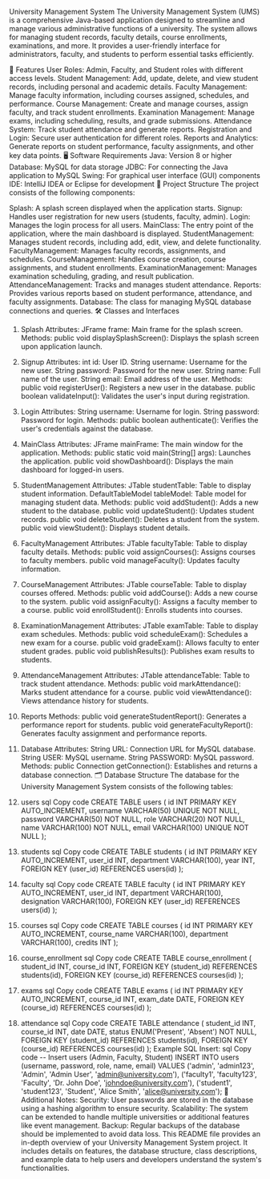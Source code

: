 University Management System
The University Management System (UMS) is a comprehensive Java-based application designed to streamline and manage various administrative functions of a university. The system allows for managing student records, faculty details, course enrollments, examinations, and more. It provides a user-friendly interface for administrators, faculty, and students to perform essential tasks efficiently.

🎯 Features
User Roles: Admin, Faculty, and Student roles with different access levels.
Student Management: Add, update, delete, and view student records, including personal and academic details.
Faculty Management: Manage faculty information, including courses assigned, schedules, and performance.
Course Management: Create and manage courses, assign faculty, and track student enrollments.
Examination Management: Manage exams, including scheduling, results, and grade submissions.
Attendance System: Track student attendance and generate reports.
Registration and Login: Secure user authentication for different roles.
Reports and Analytics: Generate reports on student performance, faculty assignments, and other key data points.
🖥️ Software Requirements
Java: Version 8 or higher
Database: MySQL for data storage
JDBC: For connecting the Java application to MySQL
Swing: For graphical user interface (GUI) components
IDE: IntelliJ IDEA or Eclipse for development
📂 Project Structure
The project consists of the following components:

Splash: A splash screen displayed when the application starts.
Signup: Handles user registration for new users (students, faculty, admin).
Login: Manages the login process for all users.
MainClass: The entry point of the application, where the main dashboard is displayed.
StudentManagement: Manages student records, including add, edit, view, and delete functionality.
FacultyManagement: Manages faculty records, assignments, and schedules.
CourseManagement: Handles course creation, course assignments, and student enrollments.
ExaminationManagement: Manages examination scheduling, grading, and result publication.
AttendanceManagement: Tracks and manages student attendance.
Reports: Provides various reports based on student performance, attendance, and faculty assignments.
Database: The class for managing MySQL database connections and queries.
🛠️ Classes and Interfaces
1. Splash
Attributes:
JFrame frame: Main frame for the splash screen.
Methods:
public void displaySplashScreen(): Displays the splash screen upon application launch.
2. Signup
Attributes:
int id: User ID.
String username: Username for the new user.
String password: Password for the new user.
String name: Full name of the user.
String email: Email address of the user.
Methods:
public void registerUser(): Registers a new user in the database.
public boolean validateInput(): Validates the user's input during registration.
3. Login
Attributes:
String username: Username for login.
String password: Password for login.
Methods:
public boolean authenticate(): Verifies the user's credentials against the database.
4. MainClass
Attributes:
JFrame mainFrame: The main window for the application.
Methods:
public static void main(String[] args): Launches the application.
public void showDashboard(): Displays the main dashboard for logged-in users.
5. StudentManagement
Attributes:
JTable studentTable: Table to display student information.
DefaultTableModel tableModel: Table model for managing student data.
Methods:
public void addStudent(): Adds a new student to the database.
public void updateStudent(): Updates student records.
public void deleteStudent(): Deletes a student from the system.
public void viewStudent(): Displays student details.
6. FacultyManagement
Attributes:
JTable facultyTable: Table to display faculty details.
Methods:
public void assignCourses(): Assigns courses to faculty members.
public void manageFaculty(): Updates faculty information.
7. CourseManagement
Attributes:
JTable courseTable: Table to display courses offered.
Methods:
public void addCourse(): Adds a new course to the system.
public void assignFaculty(): Assigns a faculty member to a course.
public void enrollStudent(): Enrolls students into courses.
8. ExaminationManagement
Attributes:
JTable examTable: Table to display exam schedules.
Methods:
public void scheduleExam(): Schedules a new exam for a course.
public void gradeExam(): Allows faculty to enter student grades.
public void publishResults(): Publishes exam results to students.
9. AttendanceManagement
Attributes:
JTable attendanceTable: Table to track student attendance.
Methods:
public void markAttendance(): Marks student attendance for a course.
public void viewAttendance(): Views attendance history for students.
10. Reports
Methods:
public void generateStudentReport(): Generates a performance report for students.
public void generateFacultyReport(): Generates faculty assignment and performance reports.
11. Database
Attributes:
String URL: Connection URL for MySQL database.
String USER: MySQL username.
String PASSWORD: MySQL password.
Methods:
public Connection getConnection(): Establishes and returns a database connection.
🗂️ Database Structure
The database for the University Management System consists of the following tables:

1. users
sql
Copy code
CREATE TABLE users (
    id INT PRIMARY KEY AUTO_INCREMENT,
    username VARCHAR(50) UNIQUE NOT NULL,
    password VARCHAR(50) NOT NULL,
    role VARCHAR(20) NOT NULL,
    name VARCHAR(100) NOT NULL,
    email VARCHAR(100) UNIQUE NOT NULL
);
2. students
sql
Copy code
CREATE TABLE students (
    id INT PRIMARY KEY AUTO_INCREMENT,
    user_id INT,
    department VARCHAR(100),
    year INT,
    FOREIGN KEY (user_id) REFERENCES users(id)
);
3. faculty
sql
Copy code
CREATE TABLE faculty (
    id INT PRIMARY KEY AUTO_INCREMENT,
    user_id INT,
    department VARCHAR(100),
    designation VARCHAR(100),
    FOREIGN KEY (user_id) REFERENCES users(id)
);
4. courses
sql
Copy code
CREATE TABLE courses (
    id INT PRIMARY KEY AUTO_INCREMENT,
    course_name VARCHAR(100),
    department VARCHAR(100),
    credits INT
);
5. course_enrollment
sql
Copy code
CREATE TABLE course_enrollment (
    student_id INT,
    course_id INT,
    FOREIGN KEY (student_id) REFERENCES students(id),
    FOREIGN KEY (course_id) REFERENCES courses(id)
);
6. exams
sql
Copy code
CREATE TABLE exams (
    id INT PRIMARY KEY AUTO_INCREMENT,
    course_id INT,
    exam_date DATE,
    FOREIGN KEY (course_id) REFERENCES courses(id)
);
7. attendance
sql
Copy code
CREATE TABLE attendance (
    student_id INT,
    course_id INT,
    date DATE,
    status ENUM('Present', 'Absent') NOT NULL,
    FOREIGN KEY (student_id) REFERENCES students(id),
    FOREIGN KEY (course_id) REFERENCES courses(id)
);
Example SQL Insert:
sql
Copy code
-- Insert users (Admin, Faculty, Student)
INSERT INTO users (username, password, role, name, email) VALUES
('admin', 'admin123', 'Admin', 'Admin User', 'admin@university.com'),
('faculty1', 'faculty123', 'Faculty', 'Dr. John Doe', 'johndoe@university.com'),
('student1', 'student123', 'Student', 'Alice Smith', 'alice@university.com');
📖 Additional Notes:
Security: User passwords are stored in the database using a hashing algorithm to ensure security.
Scalability: The system can be extended to handle multiple universities or additional features like event management.
Backup: Regular backups of the database should be implemented to avoid data loss.
This README file provides an in-depth overview of your University Management System project. It includes details on features, the database structure, class descriptions, and example data to help users and developers understand the system's functionalities.
